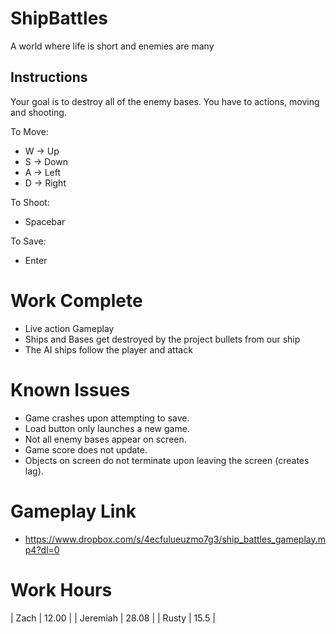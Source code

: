 # ShipBattles
A world where life is short and enemies are many

## Instructions

Your goal is to destroy all of the enemy bases. You have to actions, moving and shooting.  

To Move:
- W -> Up
- S -> Down
- A -> Left 
- D -> Right

To Shoot:
- Spacebar

To Save:
- Enter

# Work Complete
- Live action Gameplay
- Ships and Bases get destroyed by the project bullets from our ship
- The AI ships follow the player and attack

# Known Issues
- Game crashes upon attempting to save.
- Load button only launches a new game.
- Not all enemy bases appear on screen.
- Game score does not update. 
- Objects on screen do not terminate upon leaving the screen (creates lag).

# Gameplay Link 
- https://www.dropbox.com/s/4ecfulueuzmo7g3/ship_battles_gameplay.mp4?dl=0

# Work Hours
| Zach | 12.00 |
| Jeremiah | 28.08 |
| Rusty | 15.5 | 
